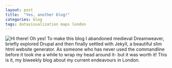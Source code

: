 ```yaml
---
layout: post
title:  "Yes, another blog!"
categories: blog 
tags: datavisualization maps london
---
```


![Hi there!](https://github.com/melanieimfeld/melanieimfeld.github.io/tree/master/assets/gif-hi.gif?style=centerme)
Oh yes! 
To make this blog I abandoned medieval Dreamweaver, briefly explored Drupal and then finally settled with Jekyll, a beautiful slim html website generator. As someone who has never used the commandline before it took me a while to wrap my head around it- but it was worth it! This is it, my biweekly blog about my current endeavours in London.




